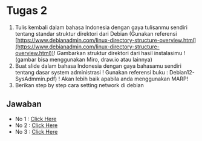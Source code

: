 # Tugas 2

1. Tulis kembali dalam bahasa Indonesia dengan gaya tulisanmu sendiri tentang standar struktur direktori dari Debian (Gunakan referensi [https://www.debianadmin.com/linux-directory-structure-overview.html](https://www.debianadmin.com/linux-directory-structure-overview.html))! Gambarkan struktur direktori dari hasil instalasimu ! (gambar bisa menggunakan Miro, draw.io atau lainnya)
2. Buat slide dalam bahasa Indonesia dengan gaya bahasamu sendiri tentang dasar system administrasi ! Gunakan referensi buku : Debian12- SysAdmmin.pdf) ! Akan lebih baik apabila anda menggunakan MARP!
3. Berikan step by step cara setting network di debian

## Jawaban

- No 1 : [Click Here](https://github.com/rifqirayita8/SysAdmin-3122500027/blob/main/no1.md)
- No 2 : [Click Here](https://github.com/rifqirayita8/SysAdmin-3122500027/blob/main/no2%5Bppt%5D.md)
- No 3 : [Click Here](https://github.com/rifqirayita8/SysAdmin-3122500027/blob/main/no3.md)
